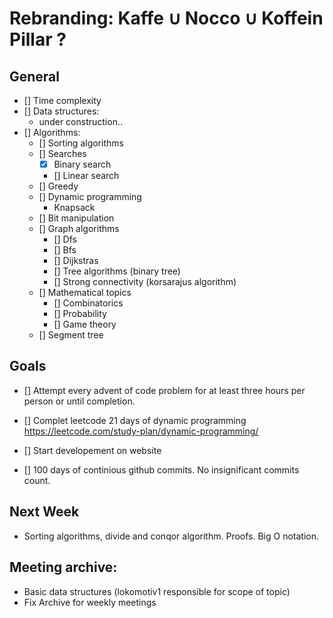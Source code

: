 # Rebranding: Kaffe ∪ Nocco ∪ Koffein Pillar ?

## General

- [] Time complexity
- [] Data structures:
    - under construction..
- [] Algorithms:
    - [] Sorting algorithms
    - [] Searches
        - [X] Binary search
        - [] Linear search
    - [] Greedy
    - [] Dynamic programming
        - Knapsack 
    - [] Bit manipulation
    - [] Graph algorithms
        - [] Dfs
        - [] Bfs
        - [] Dijkstras
        - [] Tree algorithms (binary tree)
        - [] Strong connectivity (korsarajus algorithm)
    - [] Mathematical topics
        - [] Combinatorics
        - [] Probability
        - [] Game theory
    - [] Segment tree

## Goals

- [] Attempt every advent of code problem for at least three hours per person or until completion.

- [] Complet leetcode 21 days of dynamic programming https://leetcode.com/study-plan/dynamic-programming/

- [] Start developement on website

- [] 100 days of continious github commits. No insignificant commits count. 

## Next Week

- Sorting algorithms, divide and conqor algorithm. Proofs. Big O notation. 


## Meeting archive:

- Basic data structures (lokomotiv1 responsible for scope of topic)
- Fix Archive for weekly meetings


